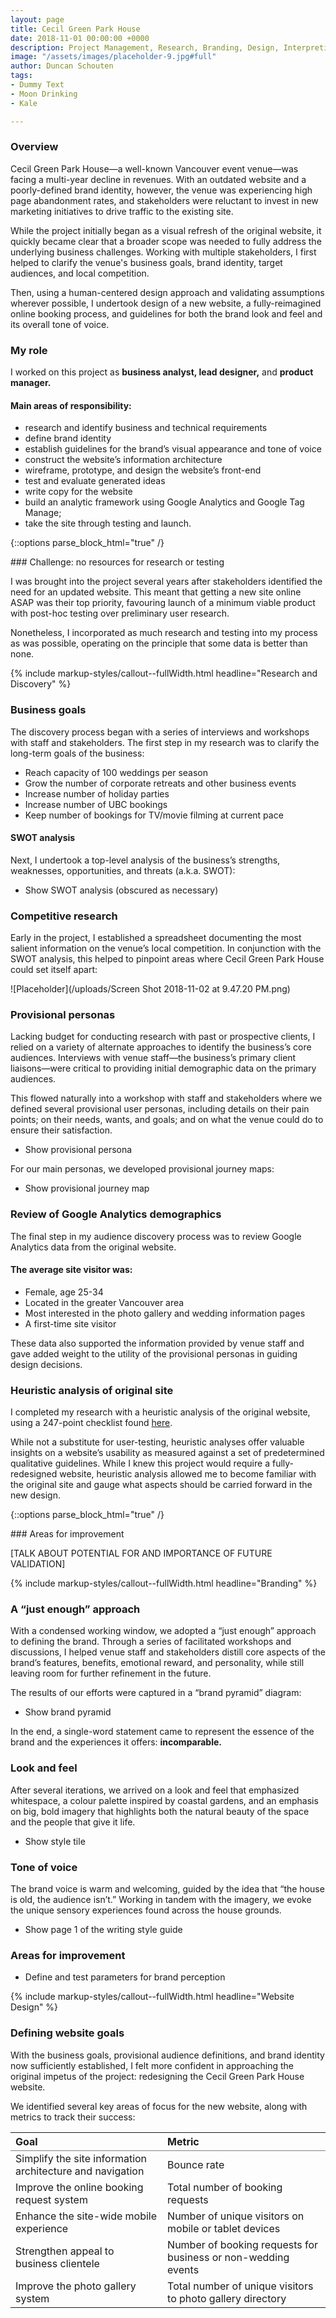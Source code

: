 ```yaml
---
layout: page
title: Cecil Green Park House
date: 2018-11-01 00:00:00 +0000
description: Project Management, Research, Branding, Design, Interpretive Dance
image: "/assets/images/placeholder-9.jpg#full"
author: Duncan Schouten
tags:
- Dummy Text
- Moon Drinking
- Kale

---
```

### Overview

Cecil Green Park House—a well-known Vancouver event venue—was facing a multi-year decline in revenues. With an outdated website and a poorly-defined brand identity, however, the venue was experiencing high page abandonment rates, and stakeholders were reluctant to invest in new marketing initiatives to drive traffic to the existing site.

While the project initially began as a visual refresh of the original website, it quickly became clear that a broader scope was needed to fully address the underlying business challenges. Working with multiple stakeholders, I first helped to clarify the venue's business goals, brand identity, target audiences, and local competition.

Then, using a human-centered design approach and validating assumptions wherever possible, I undertook design of a new website, a fully-reimagined online booking process, and guidelines for both the brand look and feel and its overall tone of voice.

### My role

I worked on this project as **business analyst, lead designer,** and **product manager.**

#### Main areas of responsibility:

* research and identify business and technical requirements
* define brand identity
* establish guidelines for the brand’s visual appearance and tone of voice
* construct the website’s information architecture
* wireframe, prototype, and design the website’s front-end
* test and evaluate generated ideas
* write copy for the website
* build an analytic framework using Google Analytics and Google Tag Manage;
* take the site through testing and launch.

{::options parse_block_html="true" /}
<div class="callout__red">
### Challenge: no resources for research or testing

I was brought into the project several years after stakeholders identified the need for an updated website. This meant that getting a new site online ASAP was their top priority, favouring launch of a minimum viable product with post-hoc testing over preliminary user research.

Nonetheless, I incorporated as much research and testing into my process as was possible, operating on the principle that some data is better than none.
</div>

{% include markup-styles/callout--fullWidth.html headline="Research and Discovery" %}

### Business goals

The discovery process began with a series of interviews and workshops with staff and stakeholders. The first step in my research was to clarify the long-term goals of the business:

* Reach capacity of 100 weddings per season
* Grow the number of corporate retreats and other business events
* Increase number of holiday parties
* Increase number of UBC bookings
* Keep number of bookings for TV/movie filming at current pace

#### SWOT analysis
Next, I undertook a top-level analysis of the business’s strengths, weaknesses, opportunities, and threats (a.k.a. SWOT):

* Show SWOT analysis (obscured as necessary)

### Competitive research

Early in the project, I established a spreadsheet documenting the most salient information on the venue’s local competition. In conjunction with the SWOT analysis, this helped to pinpoint areas where Cecil Green Park House could set itself apart:

![Placeholder](/uploads/Screen Shot 2018-11-02 at 9.47.20 PM.png)

### Provisional personas

Lacking budget for conducting research with past or prospective clients, I relied on a variety of alternate approaches to identify the business’s core audiences. Interviews with venue staff—the business’s primary client liaisons—were critical to providing initial demographic data on the primary audiences.

This flowed naturally into a workshop with staff and stakeholders where we defined several provisional user personas, including details on their pain points; on their needs, wants, and goals; and on what the venue could do to ensure their satisfaction.

* Show provisional persona

For our main personas, we developed provisional journey maps:

* Show provisional journey map

### Review of Google Analytics demographics

The final step in my audience discovery process was to review Google Analytics data from the original website.

#### The average site visitor was:

* Female, age 25-34
* Located in the greater Vancouver area
* Most interested in the photo gallery and wedding information pages
* A first-time site visitor

These data also supported the information provided by venue staff and gave added weight to the utility of the provisional personas in guiding design decisions.

### Heuristic analysis of original site

I completed my research with a heuristic analysis of the original website, using a 247-point checklist found [here](https://www.userfocus.co.uk/resources/guidelines.html).

While not a substitute for user-testing, heuristic analyses offer valuable insights on a website’s usability as measured against a set of predetermined qualitative guidelines. While I knew this project would require a fully-redesigned website, heuristic analysis allowed me to become familiar with the original site and gauge what aspects should be carried forward in the new design.

{::options parse_block_html="true" /}
<div class="callout__red">
### Areas for improvement

[TALK ABOUT POTENTIAL FOR AND IMPORTANCE OF FUTURE VALIDATION]
</div>

{% include markup-styles/callout--fullWidth.html headline="Branding" %}

### A “just enough” approach

With a condensed working window, we adopted a “just enough” approach to defining the brand. Through a series of facilitated workshops and discussions, I helped venue staff and stakeholders distill core aspects of the brand’s features, benefits, emotional reward, and personality, while still leaving room for further refinement in the future.

The results of our efforts were captured in a “brand pyramid” diagram:

* Show brand pyramid

In the end, a single-word statement came to represent the essence of the brand and the experiences it offers: **incomparable.**

### Look and feel

After several iterations, we arrived on a look and feel that emphasized whitespace, a colour palette inspired by coastal gardens, and an emphasis on big, bold imagery that highlights both the natural beauty of the space and the people that give it life.

* Show style tile

### Tone of voice

The brand voice is warm and welcoming, guided by the idea that “the house is old, the audience isn’t.” Working in tandem with the imagery, we evoke the unique sensory experiences found across the house grounds.

* Show page 1 of the writing style guide

### Areas for improvement

* Define and test parameters for brand perception

{% include markup-styles/callout--fullWidth.html headline="Website Design" %}

### Defining website goals

With the business goals, provisional audience definitions, and brand identity now sufficiently established, I felt more confident in approaching the original impetus of the project: redesigning the Cecil Green Park House website.

We identified several key areas of focus for the new website, along with metrics to track their success:

<table rules="groups">
  <thead>
    <tr>
      <th style="text-align: left;">Goal</th>
      <th style="text-align: left;">Metric</th>
    </tr>
  </thead>
  <tbody>
    <tr>
      <td>Simplify the site information architecture and navigation</td>
      <td>Bounce rate</td>
    </tr>
    <tr>
      <td>Improve the online booking request system</td>
      <td>Total number of booking requests</td>
    </tr>
    <tr>
      <td>Enhance the site-wide mobile experience</td>
      <td>Number of unique visitors on mobile or tablet devices</td>
    </tr>
    <tr>
      <td>Strengthen appeal to business clientele</td>
      <td>Number of booking requests for business or non-wedding events</td>
    </tr>
    <tr>
      <td>Improve the photo gallery system</td>
      <td>Total number of unique visitors to photo gallery directory</td>
    </tr>
  </tbody>
</table>
